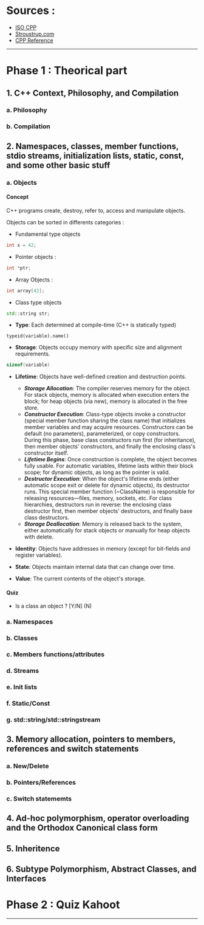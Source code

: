 # Sources :
- [ISO CPP]( https://isocpp.github.io/CppCoreGuidelines/CppCoreGuidelines#S-interfaces)
- [Stroustrup.com](https://www.stroustrup.com/)
- [CPP Reference](https://cppreference.com/)

***

# Phase 1 : Theorical part

## 1.  C++ Context, Philosophy, and Compilation
### a. Philosophy
### b. Compilation

## 2.  Namespaces, classes, member functions, stdio streams, initialization lists, static, const, and some other basic stuff
### a. Objects
#### Concept
C++ programs create, destroy, refer to, access and manipulate objects.

Objects can be sorted in differents categories :
- Fundamental type objects

```c++
int x = 42;
```

- Pointer objects :

```c++
int *ptr;
```

- Array Objects :

```c++
int array[42];
```

- Class type objects

```c++
std::string str;
```

- **Type**: Each determined at compile-time (C++ is statically typed)

```
typeid(variable).name()
```

- **Storage**: Objects occupy memory with specific size and alignment requirements.

```c++
sizeof(variable)
```

- **Lifetime**: Objects have well-defined creation and destruction points.
    - ***Storage Allocation***: The compiler reserves memory for the object. For stack objects, memory is allocated when execution enters the block; for heap objects (via new), memory is allocated in the free store.
    - ***Constructor Execution***: Class-type objects invoke a constructor (special member function sharing the class name) that initializes member variables and may acquire resources. Constructors can be default (no parameters), parameterized, or copy constructors. During this phase, base class constructors run first (for inheritance), then member objects' constructors, and finally the enclosing class's constructor itself.
    - ***Lifetime Begins***: Once construction is complete, the object becomes fully usable. For automatic variables, lifetime lasts within their block scope; for dynamic objects, as long as the pointer is valid.
    - ***Destructor Execution***: When the object's lifetime ends (either automatic scope exit or delete for dynamic objects), its destructor runs. This special member function (~ClassName) is responsible for releasing resources—files, memory, sockets, etc. For class hierarchies, destructors run in reverse: the enclosing class destructor first, then member objects' destructors, and finally base class destructors.
    - ***Storage Deallocation***: Memory is released back to the system, either automatically for stack objects or manually for heap objects with delete.

- **Identity**: Objects have addresses in memory (except for bit-fields and register variables).
- **State**: Objects maintain internal data that can change over time.
- **Value**: The current contents of the object's storage.

#### Quiz
- Is a class an object ? [Y/N] (N)

### a. Namespaces
### b. Classes
### c. Members functions/attributes
### d. Streams
### e. Init lists
### f. Static/Const
### g. std::string/std::stringstream

## 3.  Memory allocation, pointers to members, references and switch statements
### a. New/Delete
### b. Pointers/References
### c. Switch statememts

## 4.  Ad-hoc polymorphism, operator overloading and the Orthodox Canonical class form

## 5.  Inheritence

## 6.  Subtype Polymorphism, Abstract Classes, and Interfaces

# Phase 2 : Quiz Kahoot

***

